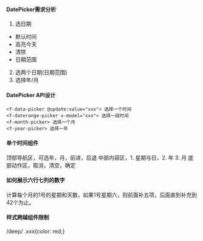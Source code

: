 #### DatePicker需求分析
1. 选日期
  - 默认时间
  - 高亮今天
  - 清除
  - 日期范围
2. 选两个日期(日期范围)
3. 选择年/月

#### DatePicker API设计
```
<f-data-picker @update:value="xxx"> 选择一个时间
<f-daterange-picker v-model="xxx"> 选择一段时间
<f-month-picker> 选择一个月
<f-year-picker> 选择一年
```
#### 单个时间组件
顶部导航区，可选年，月，前进，后退
中部内容区，1. 星期与日，2. 年 3. 月
底部动作区，取消，清空，确定

#### 如何展示六行七列的数字
计算每个月的1号的星期和天数，如果1号星期六，则前面补五项，后面直到补充到42个为止。

#### 样式跨越组件限制
/deep/ .xxx{color: red;}